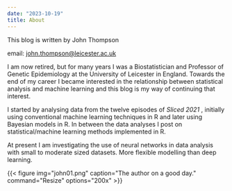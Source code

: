 ```yaml
---
date: "2023-10-19"
title: About
---
```


This blog is written by John Thompson 

email: john.thompson@leicester.ac.uk

I am now retired, but for many years I was a Biostatistician and Professor of Genetic Epidemiology at the University of Leicester in England. Towards the end of my career I became interested in the relationship between statistical analysis and machine learning and this blog is my way of continuing that interest.  

I started by analysing data from the twelve episodes of *Sliced 2021* , initially using conventional machine learning techniques in R and later using Bayesian models in R. In between the data analyses I post on statistical/machine learning methods implemented in R.

At present I am investigating the use of neural networks in data analysis with small to moderate sized datasets. More flexible modelling than deep learning.

{{< figure
img="john01.png" 
caption="The author on a good day." 
command="Resize" 
options="200x" >}}

